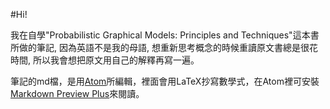 #Hi!

我在自學"Probabilistic Graphical Models: Principles and Techniques"這本書所做的筆記, 因為英語不是我的母語, 想重新思考概念的時候重讀原文書總是很花時間, 所以我會想把原文用自己的解釋再寫一遍。

筆記的md檔，是用[Atom](https://atom.io)所編輯，裡面會用LaTeX抄寫數學式，在Atom裡可安裝[Markdown Preview Plus](https://atom.io/packages/markdown-preview-plus)來閱讀。
